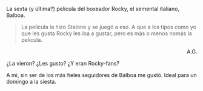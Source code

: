 <html><body><p>La sexta (y última?) película del boxeador Rocky, el semental italiano, Balboa.



</p><blockquote> La película la hizo Stalone y se juegó a eso. A que a los tipos como yo que les gusta Rocky les iba a gustar, pero es más o menos nomás la pelicula.</blockquote>

<p align="right">A.G.</p>



¿La vieron? ¿Les gusto? ¿Y eran Rocky-fans?



A mi, sin ser de los más fieles seguidores de Balboa me gustó. Ideal para un domingo a la siesta.</body></html>